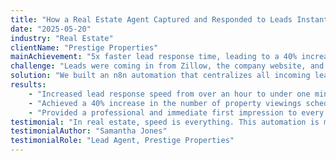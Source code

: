 ```yaml
---
title: "How a Real Estate Agent Captured and Responded to Leads Instantly"
date: "2025-05-20"
industry: "Real Estate"
clientName: "Prestige Properties"
mainAchievement: "5x faster lead response time, leading to a 40% increase in scheduled viewings"
challenge: "Leads were coming in from Zillow, the company website, and social media, but the agent couldn't respond fast enough. By the time they manually entered the lead into their CRM and sent an email, the prospect had often moved on."
solution: "We built an n8n automation that centralizes all incoming leads. The moment a lead comes in from any source, the workflow adds them to a HubSpot CRM, instantly sends a personalized SMS and email to the lead, and creates a task for the agent in Todoist to follow up with a call. This all happens within 60 seconds."
results:
    - "Increased lead response speed from over an hour to under one minute."
    - "Achieved a 40% increase in the number of property viewings scheduled."
    - "Provided a professional and immediate first impression to every potential client."
testimonial: "In real estate, speed is everything. This automation is my secret weapon. I'm connecting with hot leads while my competitors are still checking their email."
testimonialAuthor: "Samantha Jones"
testimonialRole: "Lead Agent, Prestige Properties"
---
```

